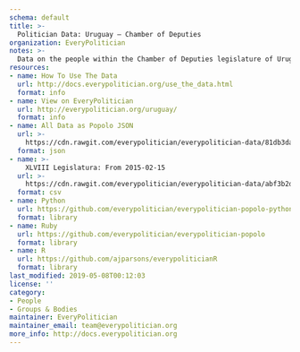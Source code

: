 ```yaml
---
schema: default
title: >-
  Politician Data: Uruguay — Chamber of Deputies
organization: EveryPolitician
notes: >-
  Data on the people within the Chamber of Deputies legislature of Uruguay.
resources:
- name: How To Use The Data
  url: http://docs.everypolitician.org/use_the_data.html
  format: info
- name: View on EveryPolitician
  url: http://everypolitician.org/uruguay/
  format: info
- name: All Data as Popolo JSON
  url: >-
    https://cdn.rawgit.com/everypolitician/everypolitician-data/81db3dabe7dbb88101ae8adade44817af08c65f9/data/Uruguay/Deputies/ep-popolo-v1.0.json
  format: json
- name: >-
    XLVIII Legislatura: From 2015-02-15
  url: >-
    https://cdn.rawgit.com/everypolitician/everypolitician-data/abf3b2d2109b0a702531b04fee1693e773db464f/data/Uruguay/Deputies/term-48.csv
  format: csv
- name: Python
  url: https://github.com/everypolitician/everypolitician-popolo-python
  format: library
- name: Ruby
  url: https://github.com/everypolitician/everypolitician-popolo
  format: library
- name: R
  url: https://github.com/ajparsons/everypoliticianR
  format: library
last_modified: 2019-05-08T00:12:03
license: ''
category:
- People
- Groups & Bodies
maintainer: EveryPolitician
maintainer_email: team@everypolitician.org
more_info: http://docs.everypolitician.org
---
```

